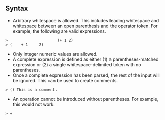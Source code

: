 Syntax
------

* Arbitrary whitespace is allowed. This includes leading whitespace and whitespace between an open parenthesis and the operator token. For example, the following are valid expressions.

```
>                      (+ 1 2)
> (    + 1     2)
```

* Only integer numeric values are allowed.
* A complete expression is defined as either (1) a parentheses-matched expression or (2) a single whitespace-delimited token with no parentheses.
* Once a complete expression has been parsed, the rest of the input will be ignored. This can be used to create comments.

```
> () This is a comment.
```
* An operation cannot be introduced without parentheses. For example, this would not work.

```
> +
```
